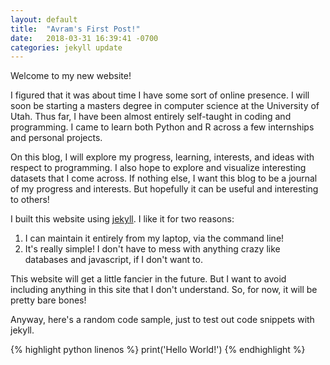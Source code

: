 ```yaml
--- 
layout: default 
title:  "Avram's First Post!" 
date:   2018-03-31 16:39:41 -0700 
categories: jekyll update 
---
```


Welcome to my new website! 

I figured that it was about time I have some sort of online presence. I will
soon be starting a masters degree in computer science at the University of Utah.
Thus far, I have been almost entirely self-taught in coding and programming.
I came to learn both Python and R across a few internships and personal
projects. 

On this blog, I will explore my progress, learning, interests, and ideas with
respect to programming. I also hope to explore and visualize interesting
datasets that I come across. If nothing else, I want this blog to be a journal
of my progress and interests. But hopefully it can be useful and interesting to
others!

I built this website using [jekyll](https://jekyllrb.com/). I like it for two
reasons: 

1. I can maintain it entirely from my laptop, via the command line!
2. It's really simple! I don't have to mess with anything crazy like databases
   and javascript, if I don't want to. 
   
This website will get a little fancier in the future. But I want to avoid
including anything in this site that I don't understand. So, for
now, it will be pretty bare bones!

Anyway, here's a random code sample, just to test out code snippets with jekyll.

{% highlight python linenos %}
print('Hello World!')
{% endhighlight %}

